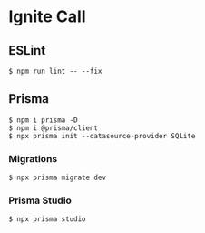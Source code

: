 # Ignite Call

## ESLint
```
$ npm run lint -- --fix
```

## Prisma
```
$ npm i prisma -D
$ npm i @prisma/client
$ npx prisma init --datasource-provider SQLite
```

### Migrations
```
$ npx prisma migrate dev
```

### Prisma Studio
```
$ npx prisma studio
```